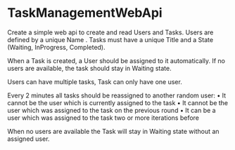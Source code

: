 # TaskManagementWebApi
Create a simple web api to create and read Users and Tasks.
Users are defined by a unique Name .
Tasks must have a unique Title and a State (Waiting, InProgress, Completed).

When a Task is created, a User should be assigned to it automatically. If no users are
available, the task should stay in Waiting state.

Users can have multiple tasks, Task can only have one user.

Every 2 minutes all tasks should be reassigned to another random user:
• It cannot be the user which is currently assigned to the task
• It cannot be the user which was assigned to the task on the previous round
• It can be a user which was assigned to the task two or more iterations before

When no users are available the Task will stay in Waiting state without an assigned user.
